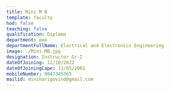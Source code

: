 ```yaml
---
title: Mini M B
template: faculty
hod: false
teaching: false
qualification: Diploma
department: eee
departmentFullName: Electrical and Electronics Engineering
image: ./Mini-MB.jpg
designation: Instructor Gr-I
dateOfJoining: 12/10/2022
dateOfJoiningCape: 11/05/2001
mobileNumber: 9847345365
mailid: miniharigovind@gmail.com
---
```


